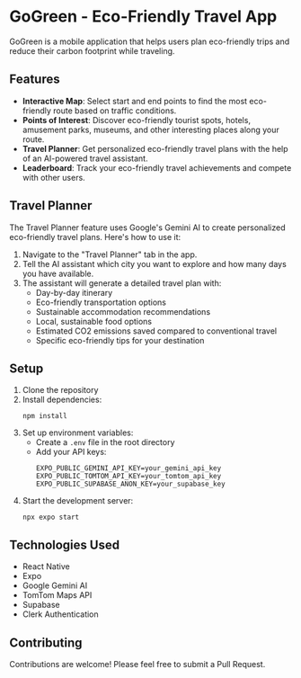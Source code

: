 # GoGreen - Eco-Friendly Travel App

GoGreen is a mobile application that helps users plan eco-friendly trips and reduce their carbon footprint while traveling.

## Features

- **Interactive Map**: Select start and end points to find the most eco-friendly route based on traffic conditions.
- **Points of Interest**: Discover eco-friendly tourist spots, hotels, amusement parks, museums, and other interesting places along your route.
- **Travel Planner**: Get personalized eco-friendly travel plans with the help of an AI-powered travel assistant.
- **Leaderboard**: Track your eco-friendly travel achievements and compete with other users.

## Travel Planner

The Travel Planner feature uses Google's Gemini AI to create personalized eco-friendly travel plans. Here's how to use it:

1. Navigate to the "Travel Planner" tab in the app.
2. Tell the AI assistant which city you want to explore and how many days you have available.
3. The assistant will generate a detailed travel plan with:
   - Day-by-day itinerary
   - Eco-friendly transportation options
   - Sustainable accommodation recommendations
   - Local, sustainable food options
   - Estimated CO2 emissions saved compared to conventional travel
   - Specific eco-friendly tips for your destination

## Setup

1. Clone the repository
2. Install dependencies:
   ```
   npm install
   ```
3. Set up environment variables:
   - Create a `.env` file in the root directory
   - Add your API keys:
     ```
     EXPO_PUBLIC_GEMINI_API_KEY=your_gemini_api_key
     EXPO_PUBLIC_TOMTOM_API_KEY=your_tomtom_api_key
     EXPO_PUBLIC_SUPABASE_ANON_KEY=your_supabase_key
     ```
4. Start the development server:
   ```
   npx expo start
   ```

## Technologies Used

- React Native
- Expo
- Google Gemini AI
- TomTom Maps API
- Supabase
- Clerk Authentication

## Contributing

Contributions are welcome! Please feel free to submit a Pull Request.